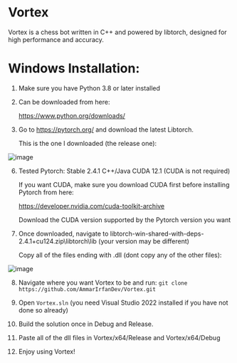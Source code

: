 # Vortex
Vortex is a chess bot written in C++ and powered by libtorch, designed for high performance and accuracy.

# Windows Installation:
1) Make sure you have Python 3.8 or later installed


3) Can be downloaded from here:
   
   https://www.python.org/downloads/
   
4) Go to https://pytorch.org/ and download the latest Libtorch.

   This is the one I downloaded (the release one):
   
![image](https://github.com/user-attachments/assets/ac6a0d50-837d-4ed8-8758-9d9d2666822e)


6) Tested Pytorch: Stable 2.4.1 C++/Java CUDA 12.1 (CUDA is not required)
   
   If you want CUDA, make sure you download CUDA first before installing Pytorch from here:
   
   https://developer.nvidia.com/cuda-toolkit-archive
   
   Download the CUDA version supported by the Pytorch version you want

7) Once downloaded, navigate to libtorch-win-shared-with-deps-2.4.1+cu124.zip\libtorch\lib (your version may be different)

   Copy all of the files ending with .dll (dont copy any of the other files):

![image](https://github.com/user-attachments/assets/1891d8e4-1d29-4faa-acae-7ae3d96788ef)

8) Navigate where you want Vortex to be and run: ```git clone https://github.com/AmmarIrfanDev/Vortex.git```

9) Open ```Vortex.sln``` (you need Visual Studio 2022 installed if you have not done so already)

10) Build the solution once in Debug and Release.

11) Paste all of the dll files in Vortex/x64/Release and Vortex/x64/Debug

12) Enjoy using Vortex!
